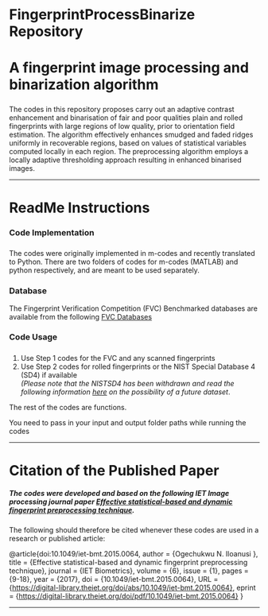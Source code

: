 # FingerprintProcessBinarize Repository

# A fingerprint image processing and binarization algorithm 

##### 
The codes in this repository proposes carry out an adaptive contrast enhancement and binarisation of fair and poor qualities plain and rolled fingerprints with large regions of low quality, prior to orientation field estimation. The algorithm effectively enhances smudged and faded ridges uniformly in recoverable regions, based on values of statistical variables computed locally in each region. The preprocessing algorithm employs a locally adaptive thresholding approach resulting in enhanced binarised images. 

<hr/>

# ReadMe Instructions

### Code Implementation
##### 
The codes were originally implemented in m-codes and recently translated to Python. There are two folders of codes for m-codes (MATLAB) and python respectively, and are meant to be used separately.


### Database
The Fingerprint Verification Competition (FVC) Benchmarked databases are available from the following <a href="link http://bias.csr.unibo.it/fvc2000/databases.asp"> FVC Databases </a>

### Code Usage

##### 
1. Use Step 1 codes for the FVC and any scanned fingerprints <br>
2. Use Step 2 codes for rolled fingerprints or the NIST Special Database 4 (SD4) if available<br>
<i>(Please note that the NISTSD4 has been withdrawn and read the following information <a href="https://www.nist.gov/srd/nist-special-database-4">here</a> on the possibility of a future dataset</i>.

The rest of the codes are functions.

You need to pass in your input and output folder paths while running the codes

<hr/>

# Citation of the Published Paper

##### The codes were developed and based on the following IET Image processing journal paper <a href="https://digital-library.theiet.org/doi/10.1049/iet-bmt.2015.0064">Effective statistical-based and dynamic fingerprint preprocessing technique</a>. <br>

The following should therefore be cited whenever these codes are used in a research or published article:

@article{doi:10.1049/iet-bmt.2015.0064,
author = {Ogechukwu N. Iloanusi },
title = {Effective statistical-based and dynamic fingerprint preprocessing technique},
journal = {IET Biometrics},
volume = {6},
issue = {1},
pages = {9-18},
year = {2017},
doi = {10.1049/iet-bmt.2015.0064},
URL = {https://digital-library.theiet.org/doi/abs/10.1049/iet-bmt.2015.0064},
eprint = {https://digital-library.theiet.org/doi/pdf/10.1049/iet-bmt.2015.0064}
}

<hr/>
